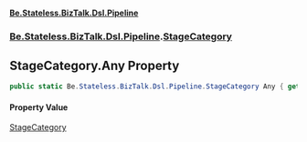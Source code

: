 #### [Be.Stateless.BizTalk.Dsl.Pipeline](README.md 'README')
### [Be.Stateless.BizTalk.Dsl.Pipeline](Be.Stateless.BizTalk.Dsl.Pipeline.md 'Be.Stateless.BizTalk.Dsl.Pipeline').[StageCategory](StageCategory.md 'Be.Stateless.BizTalk.Dsl.Pipeline.StageCategory')

## StageCategory.Any Property

```csharp
public static Be.Stateless.BizTalk.Dsl.Pipeline.StageCategory Any { get; }
```

#### Property Value
[StageCategory](StageCategory.md 'Be.Stateless.BizTalk.Dsl.Pipeline.StageCategory')